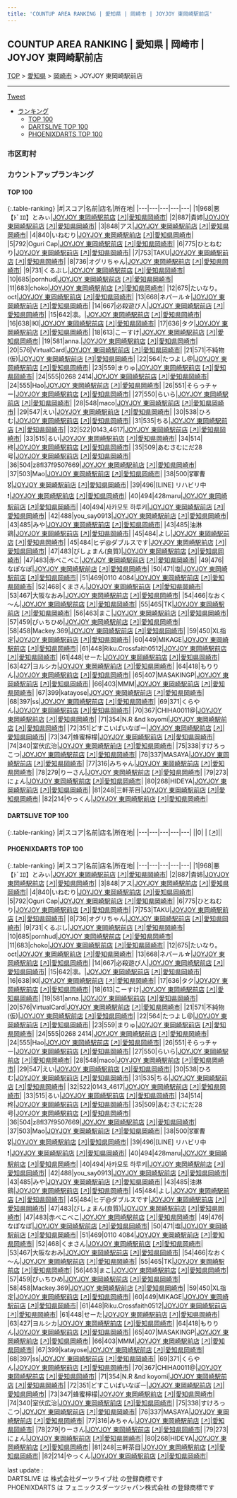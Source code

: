 ```yaml
---
title: 'COUNTUP AREA RANKING | 愛知県 | 岡崎市 | JOYJOY 東岡崎駅前店'
---
```

## COUNTUP AREA RANKING | 愛知県 | 岡崎市 | JOYJOY 東岡崎駅前店

[TOP](/darts/rank/) > [愛知県](/darts/rank/愛知県/) > [岡崎市](/darts/rank/愛知県/岡崎市/) > JOYJOY 東岡崎駅前店

___

<a href="https://twitter.com/share?ref_src=twsrc%5Etfw" data-text="COUNTUP AREA RANKING | 愛知県岡崎市JOYJOY 東岡崎駅前店" class="twitter-share-button" data-hashtags="DARTSLIVE,PHOENIXDARTS,darts,ダーツ" data-show-count="false">Tweet</a>

* [ランキング](#カウントアップランキング)
    * [TOP 100](#top-100)
    * [DARTSLIVE TOP 100](#dartslive-top-100)
    * [PHOENIXDARTS TOP 100](#phoenixdarts-top-100)

### 市区町村

<ul>

</ul>

### カウントアップランキング

#### TOP 100



{:.table-ranking}
|#|スコア|名前|店名|所在地|
|---|---|---|---|---|
|1|968|<span class="rank-name-pd">悪【ﾄﾞｴﾛ】とみぃ</span>|<a href="/darts/rank/shops/88917.html">JOYJOY 東岡崎駅前店</a> <a href="https://vs.phoenixdarts.com/jp/shop/shopDetailInfo/s_88917?s_seq=88917">[↗]</a>|<a href="/darts/rank/愛知県/岡崎市">愛知県岡崎市</a>|
|2|887|<span class="rank-name-pd">貴姉</span>|<a href="/darts/rank/shops/88917.html">JOYJOY 東岡崎駅前店</a> <a href="https://vs.phoenixdarts.com/jp/shop/shopDetailInfo/s_88917?s_seq=88917">[↗]</a>|<a href="/darts/rank/愛知県/岡崎市">愛知県岡崎市</a>|
|3|848|<span class="rank-name-pd">アス</span>|<a href="/darts/rank/shops/88917.html">JOYJOY 東岡崎駅前店</a> <a href="https://vs.phoenixdarts.com/jp/shop/shopDetailInfo/s_88917?s_seq=88917">[↗]</a>|<a href="/darts/rank/愛知県/岡崎市">愛知県岡崎市</a>|
|4|840|<span class="rank-name-pd">いねむり</span>|<a href="/darts/rank/shops/88917.html">JOYJOY 東岡崎駅前店</a> <a href="https://vs.phoenixdarts.com/jp/shop/shopDetailInfo/s_88917?s_seq=88917">[↗]</a>|<a href="/darts/rank/愛知県/岡崎市">愛知県岡崎市</a>|
|5|792|<span class="rank-name-pd">Oguri Cap</span>|<a href="/darts/rank/shops/88917.html">JOYJOY 東岡崎駅前店</a> <a href="https://vs.phoenixdarts.com/jp/shop/shopDetailInfo/s_88917?s_seq=88917">[↗]</a>|<a href="/darts/rank/愛知県/岡崎市">愛知県岡崎市</a>|
|6|775|<span class="rank-name-pd">ひとねむり</span>|<a href="/darts/rank/shops/88917.html">JOYJOY 東岡崎駅前店</a> <a href="https://vs.phoenixdarts.com/jp/shop/shopDetailInfo/s_88917?s_seq=88917">[↗]</a>|<a href="/darts/rank/愛知県/岡崎市">愛知県岡崎市</a>|
|7|753|<span class="rank-name-pd">TAKU</span>|<a href="/darts/rank/shops/88917.html">JOYJOY 東岡崎駅前店</a> <a href="https://vs.phoenixdarts.com/jp/shop/shopDetailInfo/s_88917?s_seq=88917">[↗]</a>|<a href="/darts/rank/愛知県/岡崎市">愛知県岡崎市</a>|
|8|736|<span class="rank-name-pd">オグリちゃん</span>|<a href="/darts/rank/shops/88917.html">JOYJOY 東岡崎駅前店</a> <a href="https://vs.phoenixdarts.com/jp/shop/shopDetailInfo/s_88917?s_seq=88917">[↗]</a>|<a href="/darts/rank/愛知県/岡崎市">愛知県岡崎市</a>|
|9|731|<span class="rank-name-pd">くるぶし</span>|<a href="/darts/rank/shops/88917.html">JOYJOY 東岡崎駅前店</a> <a href="https://vs.phoenixdarts.com/jp/shop/shopDetailInfo/s_88917?s_seq=88917">[↗]</a>|<a href="/darts/rank/愛知県/岡崎市">愛知県岡崎市</a>|
|10|685|<span class="rank-name-pd">pornhud</span>|<a href="/darts/rank/shops/88917.html">JOYJOY 東岡崎駅前店</a> <a href="https://vs.phoenixdarts.com/jp/shop/shopDetailInfo/s_88917?s_seq=88917">[↗]</a>|<a href="/darts/rank/愛知県/岡崎市">愛知県岡崎市</a>|
|11|683|<span class="rank-name-pd">choko</span>|<a href="/darts/rank/shops/88917.html">JOYJOY 東岡崎駅前店</a> <a href="https://vs.phoenixdarts.com/jp/shop/shopDetailInfo/s_88917?s_seq=88917">[↗]</a>|<a href="/darts/rank/愛知県/岡崎市">愛知県岡崎市</a>|
|12|675|<span class="rank-name-pd">たいなり。oct</span>|<a href="/darts/rank/shops/88917.html">JOYJOY 東岡崎駅前店</a> <a href="https://vs.phoenixdarts.com/jp/shop/shopDetailInfo/s_88917?s_seq=88917">[↗]</a>|<a href="/darts/rank/愛知県/岡崎市">愛知県岡崎市</a>|
|13|668|<span class="rank-name-pd">ネパール☆</span>|<a href="/darts/rank/shops/88917.html">JOYJOY 東岡崎駅前店</a> <a href="https://vs.phoenixdarts.com/jp/shop/shopDetailInfo/s_88917?s_seq=88917">[↗]</a>|<a href="/darts/rank/愛知県/岡崎市">愛知県岡崎市</a>|
|14|667|<span class="rank-name-pd">必殺遊び人</span>|<a href="/darts/rank/shops/88917.html">JOYJOY 東岡崎駅前店</a> <a href="https://vs.phoenixdarts.com/jp/shop/shopDetailInfo/s_88917?s_seq=88917">[↗]</a>|<a href="/darts/rank/愛知県/岡崎市">愛知県岡崎市</a>|
|15|642|<span class="rank-name-pd">凛。</span>|<a href="/darts/rank/shops/88917.html">JOYJOY 東岡崎駅前店</a> <a href="https://vs.phoenixdarts.com/jp/shop/shopDetailInfo/s_88917?s_seq=88917">[↗]</a>|<a href="/darts/rank/愛知県/岡崎市">愛知県岡崎市</a>|
|16|638|<span class="rank-name-pd">IKI</span>|<a href="/darts/rank/shops/88917.html">JOYJOY 東岡崎駅前店</a> <a href="https://vs.phoenixdarts.com/jp/shop/shopDetailInfo/s_88917?s_seq=88917">[↗]</a>|<a href="/darts/rank/愛知県/岡崎市">愛知県岡崎市</a>|
|17|636|<span class="rank-name-pd">タク</span>|<a href="/darts/rank/shops/88917.html">JOYJOY 東岡崎駅前店</a> <a href="https://vs.phoenixdarts.com/jp/shop/shopDetailInfo/s_88917?s_seq=88917">[↗]</a>|<a href="/darts/rank/愛知県/岡崎市">愛知県岡崎市</a>|
|18|613|<span class="rank-name-pd">こーすけ</span>|<a href="/darts/rank/shops/88917.html">JOYJOY 東岡崎駅前店</a> <a href="https://vs.phoenixdarts.com/jp/shop/shopDetailInfo/s_88917?s_seq=88917">[↗]</a>|<a href="/darts/rank/愛知県/岡崎市">愛知県岡崎市</a>|
|19|581|<span class="rank-name-pd">anna.</span>|<a href="/darts/rank/shops/88917.html">JOYJOY 東岡崎駅前店</a> <a href="https://vs.phoenixdarts.com/jp/shop/shopDetailInfo/s_88917?s_seq=88917">[↗]</a>|<a href="/darts/rank/愛知県/岡崎市">愛知県岡崎市</a>|
|20|576|<span class="rank-name-pd">VirtualCard</span>|<a href="/darts/rank/shops/88917.html">JOYJOY 東岡崎駅前店</a> <a href="https://vs.phoenixdarts.com/jp/shop/shopDetailInfo/s_88917?s_seq=88917">[↗]</a>|<a href="/darts/rank/愛知県/岡崎市">愛知県岡崎市</a>|
|21|571|<span class="rank-name-pd">不純物(仮)</span>|<a href="/darts/rank/shops/88917.html">JOYJOY 東岡崎駅前店</a> <a href="https://vs.phoenixdarts.com/jp/shop/shopDetailInfo/s_88917?s_seq=88917">[↗]</a>|<a href="/darts/rank/愛知県/岡崎市">愛知県岡崎市</a>|
|22|564|<span class="rank-name-pd">たつよし@</span>|<a href="/darts/rank/shops/88917.html">JOYJOY 東岡崎駅前店</a> <a href="https://vs.phoenixdarts.com/jp/shop/shopDetailInfo/s_88917?s_seq=88917">[↗]</a>|<a href="/darts/rank/愛知県/岡崎市">愛知県岡崎市</a>|
|23|559|<span class="rank-name-pd">まりゅ</span>|<a href="/darts/rank/shops/88917.html">JOYJOY 東岡崎駅前店</a> <a href="https://vs.phoenixdarts.com/jp/shop/shopDetailInfo/s_88917?s_seq=88917">[↗]</a>|<a href="/darts/rank/愛知県/岡崎市">愛知県岡崎市</a>|
|24|555|<span class="rank-name-pd">0268 2414</span>|<a href="/darts/rank/shops/88917.html">JOYJOY 東岡崎駅前店</a> <a href="https://vs.phoenixdarts.com/jp/shop/shopDetailInfo/s_88917?s_seq=88917">[↗]</a>|<a href="/darts/rank/愛知県/岡崎市">愛知県岡崎市</a>|
|24|555|<span class="rank-name-pd">Hao</span>|<a href="/darts/rank/shops/88917.html">JOYJOY 東岡崎駅前店</a> <a href="https://vs.phoenixdarts.com/jp/shop/shopDetailInfo/s_88917?s_seq=88917">[↗]</a>|<a href="/darts/rank/愛知県/岡崎市">愛知県岡崎市</a>|
|26|551|<span class="rank-name-pd">そらっチャー</span>|<a href="/darts/rank/shops/88917.html">JOYJOY 東岡崎駅前店</a> <a href="https://vs.phoenixdarts.com/jp/shop/shopDetailInfo/s_88917?s_seq=88917">[↗]</a>|<a href="/darts/rank/愛知県/岡崎市">愛知県岡崎市</a>|
|27|550|<span class="rank-name-pd">らいら</span>|<a href="/darts/rank/shops/88917.html">JOYJOY 東岡崎駅前店</a> <a href="https://vs.phoenixdarts.com/jp/shop/shopDetailInfo/s_88917?s_seq=88917">[↗]</a>|<a href="/darts/rank/愛知県/岡崎市">愛知県岡崎市</a>|
|28|548|<span class="rank-name-pd">maco</span>|<a href="/darts/rank/shops/88917.html">JOYJOY 東岡崎駅前店</a> <a href="https://vs.phoenixdarts.com/jp/shop/shopDetailInfo/s_88917?s_seq=88917">[↗]</a>|<a href="/darts/rank/愛知県/岡崎市">愛知県岡崎市</a>|
|29|547|<span class="rank-name-pd">えい</span>|<a href="/darts/rank/shops/88917.html">JOYJOY 東岡崎駅前店</a> <a href="https://vs.phoenixdarts.com/jp/shop/shopDetailInfo/s_88917?s_seq=88917">[↗]</a>|<a href="/darts/rank/愛知県/岡崎市">愛知県岡崎市</a>|
|30|538|<span class="rank-name-pd">ひろむ</span>|<a href="/darts/rank/shops/88917.html">JOYJOY 東岡崎駅前店</a> <a href="https://vs.phoenixdarts.com/jp/shop/shopDetailInfo/s_88917?s_seq=88917">[↗]</a>|<a href="/darts/rank/愛知県/岡崎市">愛知県岡崎市</a>|
|31|535|<span class="rank-name-pd">ちる</span>|<a href="/darts/rank/shops/88917.html">JOYJOY 東岡崎駅前店</a> <a href="https://vs.phoenixdarts.com/jp/shop/shopDetailInfo/s_88917?s_seq=88917">[↗]</a>|<a href="/darts/rank/愛知県/岡崎市">愛知県岡崎市</a>|
|32|522|<span class="rank-name-pd">0143_4617</span>|<a href="/darts/rank/shops/88917.html">JOYJOY 東岡崎駅前店</a> <a href="https://vs.phoenixdarts.com/jp/shop/shopDetailInfo/s_88917?s_seq=88917">[↗]</a>|<a href="/darts/rank/愛知県/岡崎市">愛知県岡崎市</a>|
|33|515|<span class="rank-name-pd">るい</span>|<a href="/darts/rank/shops/88917.html">JOYJOY 東岡崎駅前店</a> <a href="https://vs.phoenixdarts.com/jp/shop/shopDetailInfo/s_88917?s_seq=88917">[↗]</a>|<a href="/darts/rank/愛知県/岡崎市">愛知県岡崎市</a>|
|34|514|<span class="rank-name-pd">柊</span>|<a href="/darts/rank/shops/88917.html">JOYJOY 東岡崎駅前店</a> <a href="https://vs.phoenixdarts.com/jp/shop/shopDetailInfo/s_88917?s_seq=88917">[↗]</a>|<a href="/darts/rank/愛知県/岡崎市">愛知県岡崎市</a>|
|35|509|<span class="rank-name-pd">あむさむにだ28号</span>|<a href="/darts/rank/shops/88917.html">JOYJOY 東岡崎駅前店</a> <a href="https://vs.phoenixdarts.com/jp/shop/shopDetailInfo/s_88917?s_seq=88917">[↗]</a>|<a href="/darts/rank/愛知県/岡崎市">愛知県岡崎市</a>|
|36|504|<span class="rank-name-pd">z8fl37f9507669</span>|<a href="/darts/rank/shops/88917.html">JOYJOY 東岡崎駅前店</a> <a href="https://vs.phoenixdarts.com/jp/shop/shopDetailInfo/s_88917?s_seq=88917">[↗]</a>|<a href="/darts/rank/愛知県/岡崎市">愛知県岡崎市</a>|
|37|503|<span class="rank-name-pd">Mao</span>|<a href="/darts/rank/shops/88917.html">JOYJOY 東岡崎駅前店</a> <a href="https://vs.phoenixdarts.com/jp/shop/shopDetailInfo/s_88917?s_seq=88917">[↗]</a>|<a href="/darts/rank/愛知県/岡崎市">愛知県岡崎市</a>|
|38|500|<span class="rank-name-pd">🎖軍曹🎖</span>|<a href="/darts/rank/shops/88917.html">JOYJOY 東岡崎駅前店</a> <a href="https://vs.phoenixdarts.com/jp/shop/shopDetailInfo/s_88917?s_seq=88917">[↗]</a>|<a href="/darts/rank/愛知県/岡崎市">愛知県岡崎市</a>|
|39|496|<span class="rank-name-pd">[LINE] リハビリ中❗</span>|<a href="/darts/rank/shops/88917.html">JOYJOY 東岡崎駅前店</a> <a href="https://vs.phoenixdarts.com/jp/shop/shopDetailInfo/s_88917?s_seq=88917">[↗]</a>|<a href="/darts/rank/愛知県/岡崎市">愛知県岡崎市</a>|
|40|494|<span class="rank-name-pd">428maru</span>|<a href="/darts/rank/shops/88917.html">JOYJOY 東岡崎駅前店</a> <a href="https://vs.phoenixdarts.com/jp/shop/shopDetailInfo/s_88917?s_seq=88917">[↗]</a>|<a href="/darts/rank/愛知県/岡崎市">愛知県岡崎市</a>|
|40|494|<span class="rank-name-pd">사카모토 하루키</span>|<a href="/darts/rank/shops/88917.html">JOYJOY 東岡崎駅前店</a> <a href="https://vs.phoenixdarts.com/jp/shop/shopDetailInfo/s_88917?s_seq=88917">[↗]</a>|<a href="/darts/rank/愛知県/岡崎市">愛知県岡崎市</a>|
|42|488|<span class="rank-name-pd">you_say0913</span>|<a href="/darts/rank/shops/88917.html">JOYJOY 東岡崎駅前店</a> <a href="https://vs.phoenixdarts.com/jp/shop/shopDetailInfo/s_88917?s_seq=88917">[↗]</a>|<a href="/darts/rank/愛知県/岡崎市">愛知県岡崎市</a>|
|43|485|<span class="rank-name-pd">みや</span>|<a href="/darts/rank/shops/88917.html">JOYJOY 東岡崎駅前店</a> <a href="https://vs.phoenixdarts.com/jp/shop/shopDetailInfo/s_88917?s_seq=88917">[↗]</a>|<a href="/darts/rank/愛知県/岡崎市">愛知県岡崎市</a>|
|43|485|<span class="rank-name-pd">油淋鶏</span>|<a href="/darts/rank/shops/88917.html">JOYJOY 東岡崎駅前店</a> <a href="https://vs.phoenixdarts.com/jp/shop/shopDetailInfo/s_88917?s_seq=88917">[↗]</a>|<a href="/darts/rank/愛知県/岡崎市">愛知県岡崎市</a>|
|45|484|<span class="rank-name-pd">よし</span>|<a href="/darts/rank/shops/88917.html">JOYJOY 東岡崎駅前店</a> <a href="https://vs.phoenixdarts.com/jp/shop/shopDetailInfo/s_88917?s_seq=88917">[↗]</a>|<a href="/darts/rank/愛知県/岡崎市">愛知県岡崎市</a>|
|45|484|<span class="rank-name-pd">ヒデ@ダブルスです</span>|<a href="/darts/rank/shops/88917.html">JOYJOY 東岡崎駅前店</a> <a href="https://vs.phoenixdarts.com/jp/shop/shopDetailInfo/s_88917?s_seq=88917">[↗]</a>|<a href="/darts/rank/愛知県/岡崎市">愛知県岡崎市</a>|
|47|483|<span class="rank-name-pd">びしょまん(良質)</span>|<a href="/darts/rank/shops/88917.html">JOYJOY 東岡崎駅前店</a> <a href="https://vs.phoenixdarts.com/jp/shop/shopDetailInfo/s_88917?s_seq=88917">[↗]</a>|<a href="/darts/rank/愛知県/岡崎市">愛知県岡崎市</a>|
|47|483|<span class="rank-name-pd">赤べこべこ</span>|<a href="/darts/rank/shops/88917.html">JOYJOY 東岡崎駅前店</a> <a href="https://vs.phoenixdarts.com/jp/shop/shopDetailInfo/s_88917?s_seq=88917">[↗]</a>|<a href="/darts/rank/愛知県/岡崎市">愛知県岡崎市</a>|
|49|476|<span class="rank-name-pd">なぽなぽ</span>|<a href="/darts/rank/shops/88917.html">JOYJOY 東岡崎駅前店</a> <a href="https://vs.phoenixdarts.com/jp/shop/shopDetailInfo/s_88917?s_seq=88917">[↗]</a>|<a href="/darts/rank/愛知県/岡崎市">愛知県岡崎市</a>|
|50|471|<span class="rank-name-pd">塩</span>|<a href="/darts/rank/shops/88917.html">JOYJOY 東岡崎駅前店</a> <a href="https://vs.phoenixdarts.com/jp/shop/shopDetailInfo/s_88917?s_seq=88917">[↗]</a>|<a href="/darts/rank/愛知県/岡崎市">愛知県岡崎市</a>|
|51|469|<span class="rank-name-pd">0110 4084</span>|<a href="/darts/rank/shops/88917.html">JOYJOY 東岡崎駅前店</a> <a href="https://vs.phoenixdarts.com/jp/shop/shopDetailInfo/s_88917?s_seq=88917">[↗]</a>|<a href="/darts/rank/愛知県/岡崎市">愛知県岡崎市</a>|
|52|468|<span class="rank-name-pd">くまさん</span>|<a href="/darts/rank/shops/88917.html">JOYJOY 東岡崎駅前店</a> <a href="https://vs.phoenixdarts.com/jp/shop/shopDetailInfo/s_88917?s_seq=88917">[↗]</a>|<a href="/darts/rank/愛知県/岡崎市">愛知県岡崎市</a>|
|53|467|<span class="rank-name-pd">大阪なおみ</span>|<a href="/darts/rank/shops/88917.html">JOYJOY 東岡崎駅前店</a> <a href="https://vs.phoenixdarts.com/jp/shop/shopDetailInfo/s_88917?s_seq=88917">[↗]</a>|<a href="/darts/rank/愛知県/岡崎市">愛知県岡崎市</a>|
|54|466|<span class="rank-name-pd">なおく～ん</span>|<a href="/darts/rank/shops/88917.html">JOYJOY 東岡崎駅前店</a> <a href="https://vs.phoenixdarts.com/jp/shop/shopDetailInfo/s_88917?s_seq=88917">[↗]</a>|<a href="/darts/rank/愛知県/岡崎市">愛知県岡崎市</a>|
|55|465|<span class="rank-name-pd">TK</span>|<a href="/darts/rank/shops/88917.html">JOYJOY 東岡崎駅前店</a> <a href="https://vs.phoenixdarts.com/jp/shop/shopDetailInfo/s_88917?s_seq=88917">[↗]</a>|<a href="/darts/rank/愛知県/岡崎市">愛知県岡崎市</a>|
|56|463|<span class="rank-name-pd">まこ</span>|<a href="/darts/rank/shops/88917.html">JOYJOY 東岡崎駅前店</a> <a href="https://vs.phoenixdarts.com/jp/shop/shopDetailInfo/s_88917?s_seq=88917">[↗]</a>|<a href="/darts/rank/愛知県/岡崎市">愛知県岡崎市</a>|
|57|459|<span class="rank-name-pd">ぴぃちひめ</span>|<a href="/darts/rank/shops/88917.html">JOYJOY 東岡崎駅前店</a> <a href="https://vs.phoenixdarts.com/jp/shop/shopDetailInfo/s_88917?s_seq=88917">[↗]</a>|<a href="/darts/rank/愛知県/岡崎市">愛知県岡崎市</a>|
|58|458|<span class="rank-name-pd">Mackey.369</span>|<a href="/darts/rank/shops/88917.html">JOYJOY 東岡崎駅前店</a> <a href="https://vs.phoenixdarts.com/jp/shop/shopDetailInfo/s_88917?s_seq=88917">[↗]</a>|<a href="/darts/rank/愛知県/岡崎市">愛知県岡崎市</a>|
|59|450|<span class="rank-name-pd">XL指定</span>|<a href="/darts/rank/shops/88917.html">JOYJOY 東岡崎駅前店</a> <a href="https://vs.phoenixdarts.com/jp/shop/shopDetailInfo/s_88917?s_seq=88917">[↗]</a>|<a href="/darts/rank/愛知県/岡崎市">愛知県岡崎市</a>|
|60|449|<span class="rank-name-pd">MIKAGE</span>|<a href="/darts/rank/shops/88917.html">JOYJOY 東岡崎駅前店</a> <a href="https://vs.phoenixdarts.com/jp/shop/shopDetailInfo/s_88917?s_seq=88917">[↗]</a>|<a href="/darts/rank/愛知県/岡崎市">愛知県岡崎市</a>|
|61|448|<span class="rank-name-pd">Riku.Crossfaith0512</span>|<a href="/darts/rank/shops/88917.html">JOYJOY 東岡崎駅前店</a> <a href="https://vs.phoenixdarts.com/jp/shop/shopDetailInfo/s_88917?s_seq=88917">[↗]</a>|<a href="/darts/rank/愛知県/岡崎市">愛知県岡崎市</a>|
|61|448|<span class="rank-name-pd">せーた</span>|<a href="/darts/rank/shops/88917.html">JOYJOY 東岡崎駅前店</a> <a href="https://vs.phoenixdarts.com/jp/shop/shopDetailInfo/s_88917?s_seq=88917">[↗]</a>|<a href="/darts/rank/愛知県/岡崎市">愛知県岡崎市</a>|
|63|427|<span class="rank-name-pd">ヨルシカ</span>|<a href="/darts/rank/shops/88917.html">JOYJOY 東岡崎駅前店</a> <a href="https://vs.phoenixdarts.com/jp/shop/shopDetailInfo/s_88917?s_seq=88917">[↗]</a>|<a href="/darts/rank/愛知県/岡崎市">愛知県岡崎市</a>|
|64|418|<span class="rank-name-pd">もりりん</span>|<a href="/darts/rank/shops/88917.html">JOYJOY 東岡崎駅前店</a> <a href="https://vs.phoenixdarts.com/jp/shop/shopDetailInfo/s_88917?s_seq=88917">[↗]</a>|<a href="/darts/rank/愛知県/岡崎市">愛知県岡崎市</a>|
|65|407|<span class="rank-name-pd">MASAKINGP</span>|<a href="/darts/rank/shops/88917.html">JOYJOY 東岡崎駅前店</a> <a href="https://vs.phoenixdarts.com/jp/shop/shopDetailInfo/s_88917?s_seq=88917">[↗]</a>|<a href="/darts/rank/愛知県/岡崎市">愛知県岡崎市</a>|
|66|403|<span class="rank-name-pd">MMM</span>|<a href="/darts/rank/shops/88917.html">JOYJOY 東岡崎駅前店</a> <a href="https://vs.phoenixdarts.com/jp/shop/shopDetailInfo/s_88917?s_seq=88917">[↗]</a>|<a href="/darts/rank/愛知県/岡崎市">愛知県岡崎市</a>|
|67|399|<span class="rank-name-pd">katayose</span>|<a href="/darts/rank/shops/88917.html">JOYJOY 東岡崎駅前店</a> <a href="https://vs.phoenixdarts.com/jp/shop/shopDetailInfo/s_88917?s_seq=88917">[↗]</a>|<a href="/darts/rank/愛知県/岡崎市">愛知県岡崎市</a>|
|68|397|<span class="rank-name-pd">ss</span>|<a href="/darts/rank/shops/88917.html">JOYJOY 東岡崎駅前店</a> <a href="https://vs.phoenixdarts.com/jp/shop/shopDetailInfo/s_88917?s_seq=88917">[↗]</a>|<a href="/darts/rank/愛知県/岡崎市">愛知県岡崎市</a>|
|69|371|<span class="rank-name-pd">くらやん</span>|<a href="/darts/rank/shops/88917.html">JOYJOY 東岡崎駅前店</a> <a href="https://vs.phoenixdarts.com/jp/shop/shopDetailInfo/s_88917?s_seq=88917">[↗]</a>|<a href="/darts/rank/愛知県/岡崎市">愛知県岡崎市</a>|
|70|367|<span class="rank-name-pd">CHIHA0011@</span>|<a href="/darts/rank/shops/88917.html">JOYJOY 東岡崎駅前店</a> <a href="https://vs.phoenixdarts.com/jp/shop/shopDetailInfo/s_88917?s_seq=88917">[↗]</a>|<a href="/darts/rank/愛知県/岡崎市">愛知県岡崎市</a>|
|71|354|<span class="rank-name-pd">N.R &amp;nd koyomi</span>|<a href="/darts/rank/shops/88917.html">JOYJOY 東岡崎駅前店</a> <a href="https://vs.phoenixdarts.com/jp/shop/shopDetailInfo/s_88917?s_seq=88917">[↗]</a>|<a href="/darts/rank/愛知県/岡崎市">愛知県岡崎市</a>|
|72|351|<span class="rank-name-pd">どすこいぱいなぽー</span>|<a href="/darts/rank/shops/88917.html">JOYJOY 東岡崎駅前店</a> <a href="https://vs.phoenixdarts.com/jp/shop/shopDetailInfo/s_88917?s_seq=88917">[↗]</a>|<a href="/darts/rank/愛知県/岡崎市">愛知県岡崎市</a>|
|73|347|<span class="rank-name-pd">蜂蜜檸檬</span>|<a href="/darts/rank/shops/88917.html">JOYJOY 東岡崎駅前店</a> <a href="https://vs.phoenixdarts.com/jp/shop/shopDetailInfo/s_88917?s_seq=88917">[↗]</a>|<a href="/darts/rank/愛知県/岡崎市">愛知県岡崎市</a>|
|74|340|<span class="rank-name-pd">室伏広治</span>|<a href="/darts/rank/shops/88917.html">JOYJOY 東岡崎駅前店</a> <a href="https://vs.phoenixdarts.com/jp/shop/shopDetailInfo/s_88917?s_seq=88917">[↗]</a>|<a href="/darts/rank/愛知県/岡崎市">愛知県岡崎市</a>|
|75|338|<span class="rank-name-pd">すけろっこつ</span>|<a href="/darts/rank/shops/88917.html">JOYJOY 東岡崎駅前店</a> <a href="https://vs.phoenixdarts.com/jp/shop/shopDetailInfo/s_88917?s_seq=88917">[↗]</a>|<a href="/darts/rank/愛知県/岡崎市">愛知県岡崎市</a>|
|76|337|<span class="rank-name-pd">MASAYA</span>|<a href="/darts/rank/shops/88917.html">JOYJOY 東岡崎駅前店</a> <a href="https://vs.phoenixdarts.com/jp/shop/shopDetailInfo/s_88917?s_seq=88917">[↗]</a>|<a href="/darts/rank/愛知県/岡崎市">愛知県岡崎市</a>|
|77|316|<span class="rank-name-pd">みちゃん</span>|<a href="/darts/rank/shops/88917.html">JOYJOY 東岡崎駅前店</a> <a href="https://vs.phoenixdarts.com/jp/shop/shopDetailInfo/s_88917?s_seq=88917">[↗]</a>|<a href="/darts/rank/愛知県/岡崎市">愛知県岡崎市</a>|
|78|279|<span class="rank-name-pd">りーさん</span>|<a href="/darts/rank/shops/88917.html">JOYJOY 東岡崎駅前店</a> <a href="https://vs.phoenixdarts.com/jp/shop/shopDetailInfo/s_88917?s_seq=88917">[↗]</a>|<a href="/darts/rank/愛知県/岡崎市">愛知県岡崎市</a>|
|79|273|<span class="rank-name-pd">にょん</span>|<a href="/darts/rank/shops/88917.html">JOYJOY 東岡崎駅前店</a> <a href="https://vs.phoenixdarts.com/jp/shop/shopDetailInfo/s_88917?s_seq=88917">[↗]</a>|<a href="/darts/rank/愛知県/岡崎市">愛知県岡崎市</a>|
|80|268|<span class="rank-name-pd">HIDEYA</span>|<a href="/darts/rank/shops/88917.html">JOYJOY 東岡崎駅前店</a> <a href="https://vs.phoenixdarts.com/jp/shop/shopDetailInfo/s_88917?s_seq=88917">[↗]</a>|<a href="/darts/rank/愛知県/岡崎市">愛知県岡崎市</a>|
|81|248|<span class="rank-name-pd">三軒茶目</span>|<a href="/darts/rank/shops/88917.html">JOYJOY 東岡崎駅前店</a> <a href="https://vs.phoenixdarts.com/jp/shop/shopDetailInfo/s_88917?s_seq=88917">[↗]</a>|<a href="/darts/rank/愛知県/岡崎市">愛知県岡崎市</a>|
|82|214|<span class="rank-name-pd">やっくん</span>|<a href="/darts/rank/shops/88917.html">JOYJOY 東岡崎駅前店</a> <a href="https://vs.phoenixdarts.com/jp/shop/shopDetailInfo/s_88917?s_seq=88917">[↗]</a>|<a href="/darts/rank/愛知県/岡崎市">愛知県岡崎市</a>|


#### DARTSLIVE TOP 100



{:.table-ranking}
|#|スコア|名前|店名|所在地|
|---|---|---|---|---|
||0|<span class="rank-name-dl"> </span>|<a href="/darts/rank/shops/.html"></a> <a href="">[↗]</a>|<a href="/darts/rank//"></a>|


#### PHOENIXDARTS TOP 100



{:.table-ranking}
|#|スコア|名前|店名|所在地|
|---|---|---|---|---|
|1|968|<span class="rank-name-pd">悪【ﾄﾞｴﾛ】とみぃ</span>|<a href="/darts/rank/shops/88917.html">JOYJOY 東岡崎駅前店</a> <a href="https://vs.phoenixdarts.com/jp/shop/shopDetailInfo/s_88917?s_seq=88917">[↗]</a>|<a href="/darts/rank/愛知県/岡崎市">愛知県岡崎市</a>|
|2|887|<span class="rank-name-pd">貴姉</span>|<a href="/darts/rank/shops/88917.html">JOYJOY 東岡崎駅前店</a> <a href="https://vs.phoenixdarts.com/jp/shop/shopDetailInfo/s_88917?s_seq=88917">[↗]</a>|<a href="/darts/rank/愛知県/岡崎市">愛知県岡崎市</a>|
|3|848|<span class="rank-name-pd">アス</span>|<a href="/darts/rank/shops/88917.html">JOYJOY 東岡崎駅前店</a> <a href="https://vs.phoenixdarts.com/jp/shop/shopDetailInfo/s_88917?s_seq=88917">[↗]</a>|<a href="/darts/rank/愛知県/岡崎市">愛知県岡崎市</a>|
|4|840|<span class="rank-name-pd">いねむり</span>|<a href="/darts/rank/shops/88917.html">JOYJOY 東岡崎駅前店</a> <a href="https://vs.phoenixdarts.com/jp/shop/shopDetailInfo/s_88917?s_seq=88917">[↗]</a>|<a href="/darts/rank/愛知県/岡崎市">愛知県岡崎市</a>|
|5|792|<span class="rank-name-pd">Oguri Cap</span>|<a href="/darts/rank/shops/88917.html">JOYJOY 東岡崎駅前店</a> <a href="https://vs.phoenixdarts.com/jp/shop/shopDetailInfo/s_88917?s_seq=88917">[↗]</a>|<a href="/darts/rank/愛知県/岡崎市">愛知県岡崎市</a>|
|6|775|<span class="rank-name-pd">ひとねむり</span>|<a href="/darts/rank/shops/88917.html">JOYJOY 東岡崎駅前店</a> <a href="https://vs.phoenixdarts.com/jp/shop/shopDetailInfo/s_88917?s_seq=88917">[↗]</a>|<a href="/darts/rank/愛知県/岡崎市">愛知県岡崎市</a>|
|7|753|<span class="rank-name-pd">TAKU</span>|<a href="/darts/rank/shops/88917.html">JOYJOY 東岡崎駅前店</a> <a href="https://vs.phoenixdarts.com/jp/shop/shopDetailInfo/s_88917?s_seq=88917">[↗]</a>|<a href="/darts/rank/愛知県/岡崎市">愛知県岡崎市</a>|
|8|736|<span class="rank-name-pd">オグリちゃん</span>|<a href="/darts/rank/shops/88917.html">JOYJOY 東岡崎駅前店</a> <a href="https://vs.phoenixdarts.com/jp/shop/shopDetailInfo/s_88917?s_seq=88917">[↗]</a>|<a href="/darts/rank/愛知県/岡崎市">愛知県岡崎市</a>|
|9|731|<span class="rank-name-pd">くるぶし</span>|<a href="/darts/rank/shops/88917.html">JOYJOY 東岡崎駅前店</a> <a href="https://vs.phoenixdarts.com/jp/shop/shopDetailInfo/s_88917?s_seq=88917">[↗]</a>|<a href="/darts/rank/愛知県/岡崎市">愛知県岡崎市</a>|
|10|685|<span class="rank-name-pd">pornhud</span>|<a href="/darts/rank/shops/88917.html">JOYJOY 東岡崎駅前店</a> <a href="https://vs.phoenixdarts.com/jp/shop/shopDetailInfo/s_88917?s_seq=88917">[↗]</a>|<a href="/darts/rank/愛知県/岡崎市">愛知県岡崎市</a>|
|11|683|<span class="rank-name-pd">choko</span>|<a href="/darts/rank/shops/88917.html">JOYJOY 東岡崎駅前店</a> <a href="https://vs.phoenixdarts.com/jp/shop/shopDetailInfo/s_88917?s_seq=88917">[↗]</a>|<a href="/darts/rank/愛知県/岡崎市">愛知県岡崎市</a>|
|12|675|<span class="rank-name-pd">たいなり。oct</span>|<a href="/darts/rank/shops/88917.html">JOYJOY 東岡崎駅前店</a> <a href="https://vs.phoenixdarts.com/jp/shop/shopDetailInfo/s_88917?s_seq=88917">[↗]</a>|<a href="/darts/rank/愛知県/岡崎市">愛知県岡崎市</a>|
|13|668|<span class="rank-name-pd">ネパール☆</span>|<a href="/darts/rank/shops/88917.html">JOYJOY 東岡崎駅前店</a> <a href="https://vs.phoenixdarts.com/jp/shop/shopDetailInfo/s_88917?s_seq=88917">[↗]</a>|<a href="/darts/rank/愛知県/岡崎市">愛知県岡崎市</a>|
|14|667|<span class="rank-name-pd">必殺遊び人</span>|<a href="/darts/rank/shops/88917.html">JOYJOY 東岡崎駅前店</a> <a href="https://vs.phoenixdarts.com/jp/shop/shopDetailInfo/s_88917?s_seq=88917">[↗]</a>|<a href="/darts/rank/愛知県/岡崎市">愛知県岡崎市</a>|
|15|642|<span class="rank-name-pd">凛。</span>|<a href="/darts/rank/shops/88917.html">JOYJOY 東岡崎駅前店</a> <a href="https://vs.phoenixdarts.com/jp/shop/shopDetailInfo/s_88917?s_seq=88917">[↗]</a>|<a href="/darts/rank/愛知県/岡崎市">愛知県岡崎市</a>|
|16|638|<span class="rank-name-pd">IKI</span>|<a href="/darts/rank/shops/88917.html">JOYJOY 東岡崎駅前店</a> <a href="https://vs.phoenixdarts.com/jp/shop/shopDetailInfo/s_88917?s_seq=88917">[↗]</a>|<a href="/darts/rank/愛知県/岡崎市">愛知県岡崎市</a>|
|17|636|<span class="rank-name-pd">タク</span>|<a href="/darts/rank/shops/88917.html">JOYJOY 東岡崎駅前店</a> <a href="https://vs.phoenixdarts.com/jp/shop/shopDetailInfo/s_88917?s_seq=88917">[↗]</a>|<a href="/darts/rank/愛知県/岡崎市">愛知県岡崎市</a>|
|18|613|<span class="rank-name-pd">こーすけ</span>|<a href="/darts/rank/shops/88917.html">JOYJOY 東岡崎駅前店</a> <a href="https://vs.phoenixdarts.com/jp/shop/shopDetailInfo/s_88917?s_seq=88917">[↗]</a>|<a href="/darts/rank/愛知県/岡崎市">愛知県岡崎市</a>|
|19|581|<span class="rank-name-pd">anna.</span>|<a href="/darts/rank/shops/88917.html">JOYJOY 東岡崎駅前店</a> <a href="https://vs.phoenixdarts.com/jp/shop/shopDetailInfo/s_88917?s_seq=88917">[↗]</a>|<a href="/darts/rank/愛知県/岡崎市">愛知県岡崎市</a>|
|20|576|<span class="rank-name-pd">VirtualCard</span>|<a href="/darts/rank/shops/88917.html">JOYJOY 東岡崎駅前店</a> <a href="https://vs.phoenixdarts.com/jp/shop/shopDetailInfo/s_88917?s_seq=88917">[↗]</a>|<a href="/darts/rank/愛知県/岡崎市">愛知県岡崎市</a>|
|21|571|<span class="rank-name-pd">不純物(仮)</span>|<a href="/darts/rank/shops/88917.html">JOYJOY 東岡崎駅前店</a> <a href="https://vs.phoenixdarts.com/jp/shop/shopDetailInfo/s_88917?s_seq=88917">[↗]</a>|<a href="/darts/rank/愛知県/岡崎市">愛知県岡崎市</a>|
|22|564|<span class="rank-name-pd">たつよし@</span>|<a href="/darts/rank/shops/88917.html">JOYJOY 東岡崎駅前店</a> <a href="https://vs.phoenixdarts.com/jp/shop/shopDetailInfo/s_88917?s_seq=88917">[↗]</a>|<a href="/darts/rank/愛知県/岡崎市">愛知県岡崎市</a>|
|23|559|<span class="rank-name-pd">まりゅ</span>|<a href="/darts/rank/shops/88917.html">JOYJOY 東岡崎駅前店</a> <a href="https://vs.phoenixdarts.com/jp/shop/shopDetailInfo/s_88917?s_seq=88917">[↗]</a>|<a href="/darts/rank/愛知県/岡崎市">愛知県岡崎市</a>|
|24|555|<span class="rank-name-pd">0268 2414</span>|<a href="/darts/rank/shops/88917.html">JOYJOY 東岡崎駅前店</a> <a href="https://vs.phoenixdarts.com/jp/shop/shopDetailInfo/s_88917?s_seq=88917">[↗]</a>|<a href="/darts/rank/愛知県/岡崎市">愛知県岡崎市</a>|
|24|555|<span class="rank-name-pd">Hao</span>|<a href="/darts/rank/shops/88917.html">JOYJOY 東岡崎駅前店</a> <a href="https://vs.phoenixdarts.com/jp/shop/shopDetailInfo/s_88917?s_seq=88917">[↗]</a>|<a href="/darts/rank/愛知県/岡崎市">愛知県岡崎市</a>|
|26|551|<span class="rank-name-pd">そらっチャー</span>|<a href="/darts/rank/shops/88917.html">JOYJOY 東岡崎駅前店</a> <a href="https://vs.phoenixdarts.com/jp/shop/shopDetailInfo/s_88917?s_seq=88917">[↗]</a>|<a href="/darts/rank/愛知県/岡崎市">愛知県岡崎市</a>|
|27|550|<span class="rank-name-pd">らいら</span>|<a href="/darts/rank/shops/88917.html">JOYJOY 東岡崎駅前店</a> <a href="https://vs.phoenixdarts.com/jp/shop/shopDetailInfo/s_88917?s_seq=88917">[↗]</a>|<a href="/darts/rank/愛知県/岡崎市">愛知県岡崎市</a>|
|28|548|<span class="rank-name-pd">maco</span>|<a href="/darts/rank/shops/88917.html">JOYJOY 東岡崎駅前店</a> <a href="https://vs.phoenixdarts.com/jp/shop/shopDetailInfo/s_88917?s_seq=88917">[↗]</a>|<a href="/darts/rank/愛知県/岡崎市">愛知県岡崎市</a>|
|29|547|<span class="rank-name-pd">えい</span>|<a href="/darts/rank/shops/88917.html">JOYJOY 東岡崎駅前店</a> <a href="https://vs.phoenixdarts.com/jp/shop/shopDetailInfo/s_88917?s_seq=88917">[↗]</a>|<a href="/darts/rank/愛知県/岡崎市">愛知県岡崎市</a>|
|30|538|<span class="rank-name-pd">ひろむ</span>|<a href="/darts/rank/shops/88917.html">JOYJOY 東岡崎駅前店</a> <a href="https://vs.phoenixdarts.com/jp/shop/shopDetailInfo/s_88917?s_seq=88917">[↗]</a>|<a href="/darts/rank/愛知県/岡崎市">愛知県岡崎市</a>|
|31|535|<span class="rank-name-pd">ちる</span>|<a href="/darts/rank/shops/88917.html">JOYJOY 東岡崎駅前店</a> <a href="https://vs.phoenixdarts.com/jp/shop/shopDetailInfo/s_88917?s_seq=88917">[↗]</a>|<a href="/darts/rank/愛知県/岡崎市">愛知県岡崎市</a>|
|32|522|<span class="rank-name-pd">0143_4617</span>|<a href="/darts/rank/shops/88917.html">JOYJOY 東岡崎駅前店</a> <a href="https://vs.phoenixdarts.com/jp/shop/shopDetailInfo/s_88917?s_seq=88917">[↗]</a>|<a href="/darts/rank/愛知県/岡崎市">愛知県岡崎市</a>|
|33|515|<span class="rank-name-pd">るい</span>|<a href="/darts/rank/shops/88917.html">JOYJOY 東岡崎駅前店</a> <a href="https://vs.phoenixdarts.com/jp/shop/shopDetailInfo/s_88917?s_seq=88917">[↗]</a>|<a href="/darts/rank/愛知県/岡崎市">愛知県岡崎市</a>|
|34|514|<span class="rank-name-pd">柊</span>|<a href="/darts/rank/shops/88917.html">JOYJOY 東岡崎駅前店</a> <a href="https://vs.phoenixdarts.com/jp/shop/shopDetailInfo/s_88917?s_seq=88917">[↗]</a>|<a href="/darts/rank/愛知県/岡崎市">愛知県岡崎市</a>|
|35|509|<span class="rank-name-pd">あむさむにだ28号</span>|<a href="/darts/rank/shops/88917.html">JOYJOY 東岡崎駅前店</a> <a href="https://vs.phoenixdarts.com/jp/shop/shopDetailInfo/s_88917?s_seq=88917">[↗]</a>|<a href="/darts/rank/愛知県/岡崎市">愛知県岡崎市</a>|
|36|504|<span class="rank-name-pd">z8fl37f9507669</span>|<a href="/darts/rank/shops/88917.html">JOYJOY 東岡崎駅前店</a> <a href="https://vs.phoenixdarts.com/jp/shop/shopDetailInfo/s_88917?s_seq=88917">[↗]</a>|<a href="/darts/rank/愛知県/岡崎市">愛知県岡崎市</a>|
|37|503|<span class="rank-name-pd">Mao</span>|<a href="/darts/rank/shops/88917.html">JOYJOY 東岡崎駅前店</a> <a href="https://vs.phoenixdarts.com/jp/shop/shopDetailInfo/s_88917?s_seq=88917">[↗]</a>|<a href="/darts/rank/愛知県/岡崎市">愛知県岡崎市</a>|
|38|500|<span class="rank-name-pd">🎖軍曹🎖</span>|<a href="/darts/rank/shops/88917.html">JOYJOY 東岡崎駅前店</a> <a href="https://vs.phoenixdarts.com/jp/shop/shopDetailInfo/s_88917?s_seq=88917">[↗]</a>|<a href="/darts/rank/愛知県/岡崎市">愛知県岡崎市</a>|
|39|496|<span class="rank-name-pd">[LINE] リハビリ中❗</span>|<a href="/darts/rank/shops/88917.html">JOYJOY 東岡崎駅前店</a> <a href="https://vs.phoenixdarts.com/jp/shop/shopDetailInfo/s_88917?s_seq=88917">[↗]</a>|<a href="/darts/rank/愛知県/岡崎市">愛知県岡崎市</a>|
|40|494|<span class="rank-name-pd">428maru</span>|<a href="/darts/rank/shops/88917.html">JOYJOY 東岡崎駅前店</a> <a href="https://vs.phoenixdarts.com/jp/shop/shopDetailInfo/s_88917?s_seq=88917">[↗]</a>|<a href="/darts/rank/愛知県/岡崎市">愛知県岡崎市</a>|
|40|494|<span class="rank-name-pd">사카모토 하루키</span>|<a href="/darts/rank/shops/88917.html">JOYJOY 東岡崎駅前店</a> <a href="https://vs.phoenixdarts.com/jp/shop/shopDetailInfo/s_88917?s_seq=88917">[↗]</a>|<a href="/darts/rank/愛知県/岡崎市">愛知県岡崎市</a>|
|42|488|<span class="rank-name-pd">you_say0913</span>|<a href="/darts/rank/shops/88917.html">JOYJOY 東岡崎駅前店</a> <a href="https://vs.phoenixdarts.com/jp/shop/shopDetailInfo/s_88917?s_seq=88917">[↗]</a>|<a href="/darts/rank/愛知県/岡崎市">愛知県岡崎市</a>|
|43|485|<span class="rank-name-pd">みや</span>|<a href="/darts/rank/shops/88917.html">JOYJOY 東岡崎駅前店</a> <a href="https://vs.phoenixdarts.com/jp/shop/shopDetailInfo/s_88917?s_seq=88917">[↗]</a>|<a href="/darts/rank/愛知県/岡崎市">愛知県岡崎市</a>|
|43|485|<span class="rank-name-pd">油淋鶏</span>|<a href="/darts/rank/shops/88917.html">JOYJOY 東岡崎駅前店</a> <a href="https://vs.phoenixdarts.com/jp/shop/shopDetailInfo/s_88917?s_seq=88917">[↗]</a>|<a href="/darts/rank/愛知県/岡崎市">愛知県岡崎市</a>|
|45|484|<span class="rank-name-pd">よし</span>|<a href="/darts/rank/shops/88917.html">JOYJOY 東岡崎駅前店</a> <a href="https://vs.phoenixdarts.com/jp/shop/shopDetailInfo/s_88917?s_seq=88917">[↗]</a>|<a href="/darts/rank/愛知県/岡崎市">愛知県岡崎市</a>|
|45|484|<span class="rank-name-pd">ヒデ@ダブルスです</span>|<a href="/darts/rank/shops/88917.html">JOYJOY 東岡崎駅前店</a> <a href="https://vs.phoenixdarts.com/jp/shop/shopDetailInfo/s_88917?s_seq=88917">[↗]</a>|<a href="/darts/rank/愛知県/岡崎市">愛知県岡崎市</a>|
|47|483|<span class="rank-name-pd">びしょまん(良質)</span>|<a href="/darts/rank/shops/88917.html">JOYJOY 東岡崎駅前店</a> <a href="https://vs.phoenixdarts.com/jp/shop/shopDetailInfo/s_88917?s_seq=88917">[↗]</a>|<a href="/darts/rank/愛知県/岡崎市">愛知県岡崎市</a>|
|47|483|<span class="rank-name-pd">赤べこべこ</span>|<a href="/darts/rank/shops/88917.html">JOYJOY 東岡崎駅前店</a> <a href="https://vs.phoenixdarts.com/jp/shop/shopDetailInfo/s_88917?s_seq=88917">[↗]</a>|<a href="/darts/rank/愛知県/岡崎市">愛知県岡崎市</a>|
|49|476|<span class="rank-name-pd">なぽなぽ</span>|<a href="/darts/rank/shops/88917.html">JOYJOY 東岡崎駅前店</a> <a href="https://vs.phoenixdarts.com/jp/shop/shopDetailInfo/s_88917?s_seq=88917">[↗]</a>|<a href="/darts/rank/愛知県/岡崎市">愛知県岡崎市</a>|
|50|471|<span class="rank-name-pd">塩</span>|<a href="/darts/rank/shops/88917.html">JOYJOY 東岡崎駅前店</a> <a href="https://vs.phoenixdarts.com/jp/shop/shopDetailInfo/s_88917?s_seq=88917">[↗]</a>|<a href="/darts/rank/愛知県/岡崎市">愛知県岡崎市</a>|
|51|469|<span class="rank-name-pd">0110 4084</span>|<a href="/darts/rank/shops/88917.html">JOYJOY 東岡崎駅前店</a> <a href="https://vs.phoenixdarts.com/jp/shop/shopDetailInfo/s_88917?s_seq=88917">[↗]</a>|<a href="/darts/rank/愛知県/岡崎市">愛知県岡崎市</a>|
|52|468|<span class="rank-name-pd">くまさん</span>|<a href="/darts/rank/shops/88917.html">JOYJOY 東岡崎駅前店</a> <a href="https://vs.phoenixdarts.com/jp/shop/shopDetailInfo/s_88917?s_seq=88917">[↗]</a>|<a href="/darts/rank/愛知県/岡崎市">愛知県岡崎市</a>|
|53|467|<span class="rank-name-pd">大阪なおみ</span>|<a href="/darts/rank/shops/88917.html">JOYJOY 東岡崎駅前店</a> <a href="https://vs.phoenixdarts.com/jp/shop/shopDetailInfo/s_88917?s_seq=88917">[↗]</a>|<a href="/darts/rank/愛知県/岡崎市">愛知県岡崎市</a>|
|54|466|<span class="rank-name-pd">なおく～ん</span>|<a href="/darts/rank/shops/88917.html">JOYJOY 東岡崎駅前店</a> <a href="https://vs.phoenixdarts.com/jp/shop/shopDetailInfo/s_88917?s_seq=88917">[↗]</a>|<a href="/darts/rank/愛知県/岡崎市">愛知県岡崎市</a>|
|55|465|<span class="rank-name-pd">TK</span>|<a href="/darts/rank/shops/88917.html">JOYJOY 東岡崎駅前店</a> <a href="https://vs.phoenixdarts.com/jp/shop/shopDetailInfo/s_88917?s_seq=88917">[↗]</a>|<a href="/darts/rank/愛知県/岡崎市">愛知県岡崎市</a>|
|56|463|<span class="rank-name-pd">まこ</span>|<a href="/darts/rank/shops/88917.html">JOYJOY 東岡崎駅前店</a> <a href="https://vs.phoenixdarts.com/jp/shop/shopDetailInfo/s_88917?s_seq=88917">[↗]</a>|<a href="/darts/rank/愛知県/岡崎市">愛知県岡崎市</a>|
|57|459|<span class="rank-name-pd">ぴぃちひめ</span>|<a href="/darts/rank/shops/88917.html">JOYJOY 東岡崎駅前店</a> <a href="https://vs.phoenixdarts.com/jp/shop/shopDetailInfo/s_88917?s_seq=88917">[↗]</a>|<a href="/darts/rank/愛知県/岡崎市">愛知県岡崎市</a>|
|58|458|<span class="rank-name-pd">Mackey.369</span>|<a href="/darts/rank/shops/88917.html">JOYJOY 東岡崎駅前店</a> <a href="https://vs.phoenixdarts.com/jp/shop/shopDetailInfo/s_88917?s_seq=88917">[↗]</a>|<a href="/darts/rank/愛知県/岡崎市">愛知県岡崎市</a>|
|59|450|<span class="rank-name-pd">XL指定</span>|<a href="/darts/rank/shops/88917.html">JOYJOY 東岡崎駅前店</a> <a href="https://vs.phoenixdarts.com/jp/shop/shopDetailInfo/s_88917?s_seq=88917">[↗]</a>|<a href="/darts/rank/愛知県/岡崎市">愛知県岡崎市</a>|
|60|449|<span class="rank-name-pd">MIKAGE</span>|<a href="/darts/rank/shops/88917.html">JOYJOY 東岡崎駅前店</a> <a href="https://vs.phoenixdarts.com/jp/shop/shopDetailInfo/s_88917?s_seq=88917">[↗]</a>|<a href="/darts/rank/愛知県/岡崎市">愛知県岡崎市</a>|
|61|448|<span class="rank-name-pd">Riku.Crossfaith0512</span>|<a href="/darts/rank/shops/88917.html">JOYJOY 東岡崎駅前店</a> <a href="https://vs.phoenixdarts.com/jp/shop/shopDetailInfo/s_88917?s_seq=88917">[↗]</a>|<a href="/darts/rank/愛知県/岡崎市">愛知県岡崎市</a>|
|61|448|<span class="rank-name-pd">せーた</span>|<a href="/darts/rank/shops/88917.html">JOYJOY 東岡崎駅前店</a> <a href="https://vs.phoenixdarts.com/jp/shop/shopDetailInfo/s_88917?s_seq=88917">[↗]</a>|<a href="/darts/rank/愛知県/岡崎市">愛知県岡崎市</a>|
|63|427|<span class="rank-name-pd">ヨルシカ</span>|<a href="/darts/rank/shops/88917.html">JOYJOY 東岡崎駅前店</a> <a href="https://vs.phoenixdarts.com/jp/shop/shopDetailInfo/s_88917?s_seq=88917">[↗]</a>|<a href="/darts/rank/愛知県/岡崎市">愛知県岡崎市</a>|
|64|418|<span class="rank-name-pd">もりりん</span>|<a href="/darts/rank/shops/88917.html">JOYJOY 東岡崎駅前店</a> <a href="https://vs.phoenixdarts.com/jp/shop/shopDetailInfo/s_88917?s_seq=88917">[↗]</a>|<a href="/darts/rank/愛知県/岡崎市">愛知県岡崎市</a>|
|65|407|<span class="rank-name-pd">MASAKINGP</span>|<a href="/darts/rank/shops/88917.html">JOYJOY 東岡崎駅前店</a> <a href="https://vs.phoenixdarts.com/jp/shop/shopDetailInfo/s_88917?s_seq=88917">[↗]</a>|<a href="/darts/rank/愛知県/岡崎市">愛知県岡崎市</a>|
|66|403|<span class="rank-name-pd">MMM</span>|<a href="/darts/rank/shops/88917.html">JOYJOY 東岡崎駅前店</a> <a href="https://vs.phoenixdarts.com/jp/shop/shopDetailInfo/s_88917?s_seq=88917">[↗]</a>|<a href="/darts/rank/愛知県/岡崎市">愛知県岡崎市</a>|
|67|399|<span class="rank-name-pd">katayose</span>|<a href="/darts/rank/shops/88917.html">JOYJOY 東岡崎駅前店</a> <a href="https://vs.phoenixdarts.com/jp/shop/shopDetailInfo/s_88917?s_seq=88917">[↗]</a>|<a href="/darts/rank/愛知県/岡崎市">愛知県岡崎市</a>|
|68|397|<span class="rank-name-pd">ss</span>|<a href="/darts/rank/shops/88917.html">JOYJOY 東岡崎駅前店</a> <a href="https://vs.phoenixdarts.com/jp/shop/shopDetailInfo/s_88917?s_seq=88917">[↗]</a>|<a href="/darts/rank/愛知県/岡崎市">愛知県岡崎市</a>|
|69|371|<span class="rank-name-pd">くらやん</span>|<a href="/darts/rank/shops/88917.html">JOYJOY 東岡崎駅前店</a> <a href="https://vs.phoenixdarts.com/jp/shop/shopDetailInfo/s_88917?s_seq=88917">[↗]</a>|<a href="/darts/rank/愛知県/岡崎市">愛知県岡崎市</a>|
|70|367|<span class="rank-name-pd">CHIHA0011@</span>|<a href="/darts/rank/shops/88917.html">JOYJOY 東岡崎駅前店</a> <a href="https://vs.phoenixdarts.com/jp/shop/shopDetailInfo/s_88917?s_seq=88917">[↗]</a>|<a href="/darts/rank/愛知県/岡崎市">愛知県岡崎市</a>|
|71|354|<span class="rank-name-pd">N.R &amp;nd koyomi</span>|<a href="/darts/rank/shops/88917.html">JOYJOY 東岡崎駅前店</a> <a href="https://vs.phoenixdarts.com/jp/shop/shopDetailInfo/s_88917?s_seq=88917">[↗]</a>|<a href="/darts/rank/愛知県/岡崎市">愛知県岡崎市</a>|
|72|351|<span class="rank-name-pd">どすこいぱいなぽー</span>|<a href="/darts/rank/shops/88917.html">JOYJOY 東岡崎駅前店</a> <a href="https://vs.phoenixdarts.com/jp/shop/shopDetailInfo/s_88917?s_seq=88917">[↗]</a>|<a href="/darts/rank/愛知県/岡崎市">愛知県岡崎市</a>|
|73|347|<span class="rank-name-pd">蜂蜜檸檬</span>|<a href="/darts/rank/shops/88917.html">JOYJOY 東岡崎駅前店</a> <a href="https://vs.phoenixdarts.com/jp/shop/shopDetailInfo/s_88917?s_seq=88917">[↗]</a>|<a href="/darts/rank/愛知県/岡崎市">愛知県岡崎市</a>|
|74|340|<span class="rank-name-pd">室伏広治</span>|<a href="/darts/rank/shops/88917.html">JOYJOY 東岡崎駅前店</a> <a href="https://vs.phoenixdarts.com/jp/shop/shopDetailInfo/s_88917?s_seq=88917">[↗]</a>|<a href="/darts/rank/愛知県/岡崎市">愛知県岡崎市</a>|
|75|338|<span class="rank-name-pd">すけろっこつ</span>|<a href="/darts/rank/shops/88917.html">JOYJOY 東岡崎駅前店</a> <a href="https://vs.phoenixdarts.com/jp/shop/shopDetailInfo/s_88917?s_seq=88917">[↗]</a>|<a href="/darts/rank/愛知県/岡崎市">愛知県岡崎市</a>|
|76|337|<span class="rank-name-pd">MASAYA</span>|<a href="/darts/rank/shops/88917.html">JOYJOY 東岡崎駅前店</a> <a href="https://vs.phoenixdarts.com/jp/shop/shopDetailInfo/s_88917?s_seq=88917">[↗]</a>|<a href="/darts/rank/愛知県/岡崎市">愛知県岡崎市</a>|
|77|316|<span class="rank-name-pd">みちゃん</span>|<a href="/darts/rank/shops/88917.html">JOYJOY 東岡崎駅前店</a> <a href="https://vs.phoenixdarts.com/jp/shop/shopDetailInfo/s_88917?s_seq=88917">[↗]</a>|<a href="/darts/rank/愛知県/岡崎市">愛知県岡崎市</a>|
|78|279|<span class="rank-name-pd">りーさん</span>|<a href="/darts/rank/shops/88917.html">JOYJOY 東岡崎駅前店</a> <a href="https://vs.phoenixdarts.com/jp/shop/shopDetailInfo/s_88917?s_seq=88917">[↗]</a>|<a href="/darts/rank/愛知県/岡崎市">愛知県岡崎市</a>|
|79|273|<span class="rank-name-pd">にょん</span>|<a href="/darts/rank/shops/88917.html">JOYJOY 東岡崎駅前店</a> <a href="https://vs.phoenixdarts.com/jp/shop/shopDetailInfo/s_88917?s_seq=88917">[↗]</a>|<a href="/darts/rank/愛知県/岡崎市">愛知県岡崎市</a>|
|80|268|<span class="rank-name-pd">HIDEYA</span>|<a href="/darts/rank/shops/88917.html">JOYJOY 東岡崎駅前店</a> <a href="https://vs.phoenixdarts.com/jp/shop/shopDetailInfo/s_88917?s_seq=88917">[↗]</a>|<a href="/darts/rank/愛知県/岡崎市">愛知県岡崎市</a>|
|81|248|<span class="rank-name-pd">三軒茶目</span>|<a href="/darts/rank/shops/88917.html">JOYJOY 東岡崎駅前店</a> <a href="https://vs.phoenixdarts.com/jp/shop/shopDetailInfo/s_88917?s_seq=88917">[↗]</a>|<a href="/darts/rank/愛知県/岡崎市">愛知県岡崎市</a>|
|82|214|<span class="rank-name-pd">やっくん</span>|<a href="/darts/rank/shops/88917.html">JOYJOY 東岡崎駅前店</a> <a href="https://vs.phoenixdarts.com/jp/shop/shopDetailInfo/s_88917?s_seq=88917">[↗]</a>|<a href="/darts/rank/愛知県/岡崎市">愛知県岡崎市</a>|


<div class="footer border-top border-gray-light mt-5 pt-3 text-right text-gray">
    last update : <span style="font-weight: italic" id="foot_last_modified"></span><br />
    DARTSLIVE は 株式会社ダーツライブ社 の登録商標です<br />
    PHOENIXDARTS は フェニックスダーツジャパン株式会社 の登録商標です<br />
</div>

<script src="https://cdnjs.cloudflare.com/ajax/libs/jquery.tablesorter/2.31.3/js/jquery.tablesorter.min.js" integrity="sha512-qzgd5cYSZcosqpzpn7zF2ZId8f/8CHmFKZ8j7mU4OUXTNRd5g+ZHBPsgKEwoqxCtdQvExE5LprwwPAgoicguNg==" crossorigin="anonymous" referrerpolicy="no-referrer"></script>
<link rel="stylesheet" href="https://cdnjs.cloudflare.com/ajax/libs/jquery.tablesorter/2.31.3/css/theme.default.min.css" integrity="sha512-wghhOJkjQX0Lh3NSWvNKeZ0ZpNn+SPVXX1Qyc9OCaogADktxrBiBdKGDoqVUOyhStvMBmJQ8ZdMHiR3wuEq8+w==" crossorigin="anonymous" referrerpolicy="no-referrer" />
<script>
$(function() {
    $(".table-ranking").tablesorter({sortList:[[0, 0]]});
    $("#foot_last_modified").text(formatDate(new Date(document.lastModified), 'yyyy-MM-dd HH:mm:ss'));
});
</script>

<script async src="https://platform.twitter.com/widgets.js" charset="utf-8"></script>